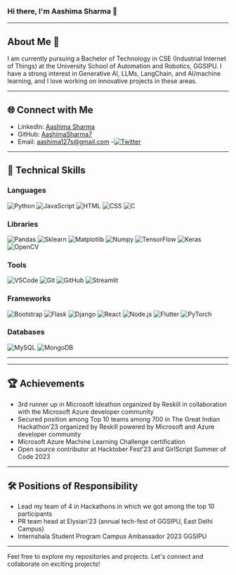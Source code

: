 <!--## Hi there 👋-->

<!--
**AashimaSharma7/AashimaSharma7** is a ✨ _special_ ✨ repository because its `README.md` (this file) appears on your GitHub profile.

Here are some ideas to get you started:

- 🔭 I’m currently working on ...
- 🌱 I’m currently learning ...
- 👯 I’m looking to collaborate on ...
- 🤔 I’m looking for help with ...
- 💬 Ask me about ...
- 📫 How to reach me: ...
- 😄 Pronouns: ...
- ⚡ Fun fact: ...
-->
### Hi there, I'm Aashima Sharma 👋

---

## About Me 🌟

I am currently pursuing a Bachelor of Technology in CSE (Industrial Internet of Things) at the University School of Automation and Robotics, GGSIPU. I have a strong interest in Generative AI, LLMs, LangChain, and AI/machine learning, and I love working on innovative projects in these areas.

---

## 🌐 Connect with Me

- LinkedIn: [Aashima Sharma](https://www.linkedin.com/in/aashima-sharma25)
- GitHub: [AashimaSharma7](https://github.com/AashimaSharma7)
- Email: [aashima127s@gmail.com](mailto:aashima127s@gmail.com)
-[![Twitter](https://img.icons8.com/fluent/48/000000/twitter.png)](https://x.com/its_Aashi27)



---

## 🚀 Technical Skills

### Languages
![Python](https://img.shields.io/badge/Python-3776AB?style=for-the-badge&logo=python&logoColor=white)
![JavaScript](https://img.shields.io/badge/JavaScript-323330?style=for-the-badge&logo=javascript&logoColor=F7DF1E)
![HTML](https://img.shields.io/badge/HTML5-E34F26?style=for-the-badge&logo=html5&logoColor=white)
![CSS](https://img.shields.io/badge/CSS3-1572B6?style=for-the-badge&logo=css3&logoColor=white)
![C](https://img.shields.io/badge/C-00599C?style=for-the-badge&logo=c&logoColor=white)

### Libraries
![Pandas](https://img.shields.io/badge/Pandas-150458?style=for-the-badge&logo=pandas&logoColor=white)
![Sklearn](https://img.shields.io/badge/Scikit%20Learn-F7931E?style=for-the-badge&logo=scikit-learn&logoColor=white)
![Matplotlib](https://img.shields.io/badge/Matplotlib-11557C?style=for-the-badge&logo=matplotlib&logoColor=white)
![Numpy](https://img.shields.io/badge/Numpy-013243?style=for-the-badge&logo=numpy&logoColor=white)
![TensorFlow](https://img.shields.io/badge/TensorFlow-FF6F00?style=for-the-badge&logo=tensorflow&logoColor=white)
![Keras](https://img.shields.io/badge/Keras-D00000?style=for-the-badge&logo=keras&logoColor=white)
![OpenCV](https://img.shields.io/badge/OpenCV-5C3EE8?style=for-the-badge&logo=opencv&logoColor=white)

### Tools
![VSCode](https://img.shields.io/badge/VS%20Code-007ACC?style=for-the-badge&logo=visual-studio-code&logoColor=white)
![Git](https://img.shields.io/badge/Git-F05032?style=for-the-badge&logo=git&logoColor=white)
![GitHub](https://img.shields.io/badge/GitHub-181717?style=for-the-badge&logo=github&logoColor=white)
![Streamlit](https://img.shields.io/badge/Streamlit-FF4B4B?style=for-the-badge&logo=streamlit&logoColor=white)

### Frameworks
![Bootstrap](https://img.shields.io/badge/Bootstrap-7952B3?style=for-the-badge&logo=bootstrap&logoColor=white)
![Flask](https://img.shields.io/badge/Flask-000000?style=for-the-badge&logo=flask&logoColor=white)
![Django](https://img.shields.io/badge/Django-092E20?style=for-the-badge&logo=django&logoColor=white)
![React](https://img.shields.io/badge/React-61DAFB?style=for-the-badge&logo=react&logoColor=white)
![Node.js](https://img.shields.io/badge/Node.js-339933?style=for-the-badge&logo=nodedotjs&logoColor=white)
![Flutter](https://img.shields.io/badge/Flutter-02569B?style=for-the-badge&logo=flutter&logoColor=white)
![PyTorch](https://img.shields.io/badge/PyTorch-EE4C2C?style=for-the-badge&logo=pytorch&logoColor=white)

### Databases
![MySQL](https://img.shields.io/badge/MySQL-4479A1?style=for-the-badge&logo=mysql&logoColor=white)
![MongoDB](https://img.shields.io/badge/MongoDB-47A248?style=for-the-badge&logo=mongodb&logoColor=white)

---

<!--
## 📂 Projects

### CALADVISER: FOOD CALORIE ADVISOR
- **Description:** Created a Large Image Model (LIM) GenAI Web App Using Google Gemini Pro Vision, achieving 95% accuracy in food item recognition and caloric information provision.
- **Tech Stack:** Python, Flask, Google Gemini Pro Vision LIM, Google AI Studio, Google Gemini Pro API, Streamlit

### CONTENT-BASED MOVIE RECOMMENDER
- **Description:** Developed a personalized movie recommendation system using Kaggle’s TMDB 5000 movies dataset.
- **Tech Stack:** Python, Flask, React.js

### WEATHERACT: WEATHER PREDICTION AND TRAVEL RECOMMENDATION WEBSITE
- **Description:** Built a weather prediction and travel recommendation website offering accurate forecasts and destination suggestions based on user-specified weather conditions.
- **Tech Stack:** HTML, CSS, Bootstrap, Python, Django, ML
-->
---

## 🏆 Achievements

- 3rd runner up in Microsoft Ideathon organized by Reskill in collaboration with the Microsoft Azure developer community
- Secured position among Top 10 teams among 700 in The Great Indian Hackathon’23 organized by Reskill powered by Microsoft and Azure developer community
- Microsoft Azure Machine Learning Challenge certification
- Open source contributor at Hacktober Fest’23 and GirlScript Summer of Code 2023

---

## 🛠️ Positions of Responsibility

- Lead my team of 4 in Hackathons in which we got among the top 10 participants
- PR team head at Elysian’23 (annual tech-fest of GGSIPU, East Delhi Campus)
- Internshala Student Program Campus Ambassador 2023 GGSIPU

---

Feel free to explore my repositories and projects. Let's connect and collaborate on exciting projects!
